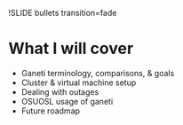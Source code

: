 !SLIDE bullets transition=fade

# What I will cover #

* Ganeti terminology, comparisons, & goals
* Cluster & virtual machine setup
* Dealing with outages
* OSUOSL usage of ganeti
* Future roadmap
